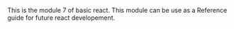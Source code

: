 This is the module 7 of basic react.
This module can be use as a Reference guide for future react developement.
